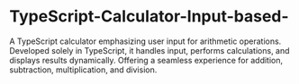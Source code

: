 # TypeScript-Calculator-Input-based-
A TypeScript calculator emphasizing user input for arithmetic operations. Developed solely in TypeScript, it handles input, performs calculations, and displays results dynamically. Offering a seamless experience for addition, subtraction, multiplication, and division.
